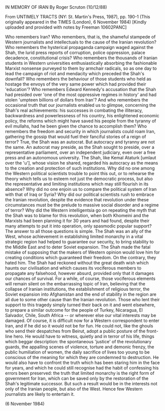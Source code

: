 IN MEMORY OF IRAN
By Roger Scruton                   (10/12/88)
  
From UNTIMELY TRACTS (NY: St. Martin's Press, 1987), pp. 190-1
(This originally appeared in the TIMES (London), 6 November 1984)
 [Kindly uploaded and provided with notes by Freeman 10602PANC]
 
Who remembers Iran? Who remembers, that is, the shameful stampede of Western journalists and intellectuals to the cause of the Iranian revolution? Who remembers the hysterical propaganda campaign waged against the Shah, the lurid press reports of corruption, police oppression, palace decadence, constitutional crisis? Who remembers the thousands of Iranian students in Western universities enthusiastically absorbing the fashionable Marxist nonsense purveyed to them by armchair radicals, so as one day to lead the campaign of riot and mendacity which preceded the Shah's downfall? 
Who remembers the behaviour of those students who held as hostage the envoys of the very same power which had provided their 'education'? Who remembers Edward Kennedy's accusation that the Shah had presided over 'one of the most oppressive regimes in history' and had stolen 'umpteen billions of dollars from Iran'? 
And who remembers the occasional truth that our journalists enabled us to glimpse, concerning the Shah's real achievements: his successes in combating the illiteracy, backwardness and powerlessness of his country, his enlightened economic policy, the reforms which might have saved his people from the tyranny of evil mullahs, had he been given the chance to accomplish them? Who remembers the freedom and security in which journalists could roam Iran, gathering the gossip that would fuel their fanciful stories of a reign of terror? 
True, the Shah was an autocrat. But autocracy and tyranny are not the same. An autocrat may preside, as the Shah sought to preside, over a representative parliament, over an independent judiciary, even over a free press and an autonomous university. The Shah, like Kemal Ataturk [umlaut over the 'u'], whose vision he shared, regarded his autocracy as the means to the creation and protection of such institutions. Why did no one among the Western political scientists trouble to point this out, or to rehearse the theory which tells us to esteem not just the democratic process, but also the representative and limiting institutions which may still flourish in its absence? Why did no one enjoin us to compare the political system of Iran with that of Iraq or Syria? 
Why did our political scientists rush to embrace the Iranian revolution, despite the evidence that revolution under these circumstances must be the prelude to massive social disorder and a regime of terror? Why did the Western intelligentsia go on repeating the myth that the Shah was to blame for this revolution, when both Khomeini and the Marxists had been planning it for 30 years and had found, despite their many attempts to put it into operation, only spasmodic popular support? 
The answer to all those questions is simple. The Shah was an ally of the West, whose achievement in establishing limited monarchy in a vital strategic region had helped to guarantee our security, to bring stability to the Middle East and to deter Soviet expansion. The Shah made the fatal mistake of supposing that the makers of Western opinion would love him for creating conditions which guaranteed their freedom. On the contrary, they hated him. The Shah had reckoned without the great death wish which haunts our civilisation and which causes its vociferous members to propagate any falsehood, however absurd, provided only that it damages our chances of survival. 
For a while, of course, those vociferous elements will remain silent on the embarrassing topic of Iran, believing that the collapse of Iranian institutions, the establishment of religious terror, the Soviet expansion into Afghanistan and the end of stability in the region are all due to some other cause than the Iranian revolution. Those who lent their support to this tragedy simply turned their back on it and went elsewhere, to prepare a similar outcome for the people of Turkey, Nicaragua, El Salvador, Chile, South Africa -- or wherever else our vital interests may be damaged. 
Of course, it is difficult now for a Western correspondent to enter Iran, and if he did so it would not be for fun. He could not, like the ghouls who send their despatches from Beirut, adopt a public posture of the front-line hero. He would have to witness, quietly and in terror of his life, things which beggar description: the spontaneous 'justice' of the revolutionary guards, the appalling scenes of violence, torture and demonic frenzy, the public humiliation of women, the daily sacrifice of lives too young to be conscious of the meaning for which they are condemned to destruction. 
He would also have to confront the truth which has been staring him in the face for years, and which he could still recognise had the habit of confessing his errors been preserved: the truth that limited monarchy is the right form of government for Iran, which can be saved only by the restoration of the Shah's legitimate successor. But such a result would be in the interests not only of the Iranian people, but also of the West. Hence few Western journalists are likely to entertain it.

 (6 November 1984)
 